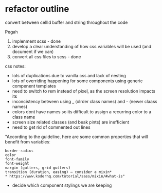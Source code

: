 # refactor outline

convert between cellId buffer and string throughout the code



Pegah 
1. implenment scss - done
2. develop a clear understanding of how css variables will be used (and document if we can)
3. convert all css files to scss - done

css notes: 
- lots of duplications due to vanilla css and lack of nesting
- lots of overriding happening for some components using generic compenent templates
- need to switch to rem instead of pixel, as the screen resolution impacts its
- inconcistency between using _ (olrder class names) and - (newer claass names)
- colors dont have names so its difficult to assign a recurring color to a class name
- screen size related classes (and beak pints) are inefficient
- need to get rid of commented out lines

"According to the guideline, here are some common properties that will benefit from variables:

    border-radius
    color
    font-family
    font-weight
    margin (gutters, grid gutters)
    transition (duration, easing) – consider a mixin*
    * https://www.koderhq.com/tutorial/sass/mixin/#what-is"



- decide which component stylings we are keeping
